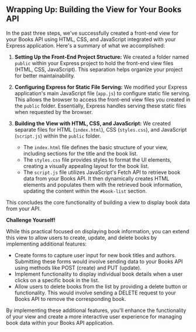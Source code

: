 ## Wrapping Up: Building the View for Your Books API

In the past three steps, we've successfully created a front-end view for your Books API using HTML, CSS, and JavaScript integrated with your Express application. Here's a summary of what we accomplished:

1. **Setting Up the Front-End Project Structure:** We created a folder named `public` within your Express project to hold the front-end view files (HTML, CSS, JavaScript). This separation helps organize your project for better maintainability.

2. **Configuring Express for Static File Serving:** We modified your Express application's main JavaScript file (`app.js`) to configure static file serving. This allows the browser to access the front-end view files you created in the `public` folder. Essentially, Express handles serving these static files when requested by the browser.

3. **Building the View with HTML, CSS, and JavaScript:** We created separate files for HTML (`index.html`), CSS (`styles.css`), and JavaScript (`script.js`) within the `public` folder.
   - The `index.html` file defines the basic structure of your view, including sections for the title and the book list.
   - The `styles.css` file provides styles to format the UI elements, creating a visually appealing layout for the book list.
   - The `script.js` file utilizes JavaScript's Fetch API to retrieve book data from your Books API. It then dynamically creates HTML elements and populates them with the retrieved book information, updating the content within the `#book-list` section.

This concludes the core functionality of building a view to display book data from your API.

**Challenge Yourself!**

While this practical focused on displaying book information, you can extend this view to allow users to create, update, and delete books by implementing additional features:

- Create forms to capture user input for new book titles and authors. Submitting these forms would involve sending data to your Books API using methods like POST (create) and PUT (update).
- Implement functionality to display individual book details when a user clicks on a specific book in the list.
- Allow users to delete books from the list by providing a delete button or functionality. This would involve sending a DELETE request to your Books API to remove the corresponding book.

By implementing these additional features, you'll enhance the functionality of your view and create a more interactive user experience for managing book data within your Books API application.
